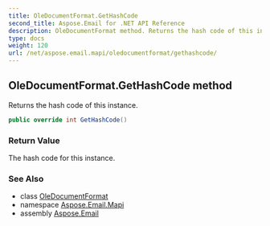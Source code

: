 ```yaml
---
title: OleDocumentFormat.GetHashCode
second_title: Aspose.Email for .NET API Reference
description: OleDocumentFormat method. Returns the hash code of this instance
type: docs
weight: 120
url: /net/aspose.email.mapi/oledocumentformat/gethashcode/
---
```

## OleDocumentFormat.GetHashCode method

Returns the hash code of this instance.

```csharp
public override int GetHashCode()
```

### Return Value

The hash code for this instance.

### See Also

* class [OleDocumentFormat](../)
* namespace [Aspose.Email.Mapi](../../oledocumentformat/)
* assembly [Aspose.Email](../../../)



